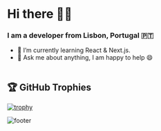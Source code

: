 
# Hi there 👋🏻

### I am a developer from Lisbon, Portugal 🇵🇹
- 🌱 I’m currently learning React & Next.js.
- 💬 Ask me about anything, I am happy to help :smile:
<br/><br/>
## 🏆 GitHub Trophies


[![trophy](https://github-profile-trophy.vercel.app/?username=nunoras&theme=onedark&column=4)](https://github.com/ryo-ma/github-profile-trophy)

![footer](https://capsule-render.vercel.app/api?type=waving&color=0:006677,100:053D00&height=155&section=footer&text=&fontSize=90)
